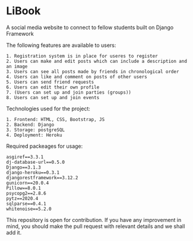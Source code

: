 # LiBook

A social media website to connect to fellow students built on Django Framework

The following features are available to users:

	1. Registration system is in place for useres to register
	2. Users can make and edit posts which can include a description and an image
	3. Users can see all posts made by friends in chronological order
	4. Users can like and comment on posts of other users
	5. Users can send friend requests
	6. Users can edit their own profile
	7. (Users can set up and join parties (groups))
	8. Users can set up and join events
	


Technologies used for the project:

	1. Frontend: HTML, CSS, Bootstrap, JS
	2. Backend: Django
	3. Storage: postgreSQL
	4. Deployment: Heroku



Required packeages for usage:

	asgiref==3.3.1
	dj-database-url==0.5.0
	Django==3.1.3
	django-heroku==0.3.1
	djangorestframework==3.12.2
	gunicorn==20.0.4
	Pillow==8.0.1
	psycopg2==2.8.6
	pytz==2020.4
	sqlparse==0.4.1
	whitenoise==5.2.0


This repository is open for contribution. If you have any improvement in mind, you should make the pull request with relevant details and we shall add it.
